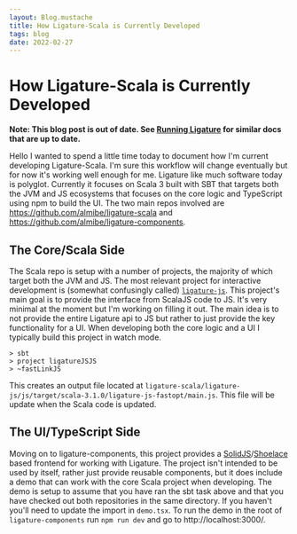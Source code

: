 ```yaml
---
layout: Blog.mustache
title: How Ligature-Scala is Currently Developed
tags: blog
date: 2022-02-27
---
```


# How Ligature-Scala is Currently Developed

**Note: This blog post is out of date. See [Running Ligature](/documentation/running-ligature) for similar docs that are up to date.**

Hello I wanted to spend a little time today to document how I'm current developing Ligature-Scala.
I'm sure this workflow will change eventually but for now it's working well enough for me.
Ligature like much software today is polyglot.
Currently it focuses on Scala 3 built with SBT that targets both the JVM and JS ecosystems that focuses on the core logic and
TypeScript using npm to build the UI.
The two main repos involved are https://github.com/almibe/ligature-scala and https://github.com/almibe/ligature-components.

## The Core/Scala Side

The Scala repo is setup with a number of projects, the majority of which target both the JVM and JS.
The most relevant project for interactive development is (somewhat confusingly called) [`ligature-js`](https://github.com/almibe/ligature-scala/tree/main/ligature-js).
This project's main goal is to provide the interface from ScalaJS code to JS.
It's very minimal at the moment but I'm working on filling it out.
The main idea is to not provide the entire Ligature api to JS but rather to just provide the key functionality for a UI.
When developing both the core logic and a UI I typically build this project in watch mode.

```
> sbt
> project ligatureJSJS
> ~fastLinkJS
```

This creates an output file located at `ligature-scala/ligature-js/js/target/scala-3.1.0/ligature-js-fastopt/main.js`.
This file will be update when the Scala code is updated.

## The UI/TypeScript Side

Moving on to ligature-components, this project provides a [SolidJS](http://solidjs.com/)/[Shoelace](https://shoelace.style/) based frontend for working with Ligature.
The project isn't intended to be used by itself, rather just provide reusable components, but it does include a demo that can work with the core Scala project when developing.
The demo is setup to assume that you have ran the sbt task above and that you have checked out both repositories in the same directory.
If you haven't you'll need to update the import in `demo.tsx`.
To run the demo in the root of `ligature-components` run `npm run dev` and go to http://localhost:3000/.
